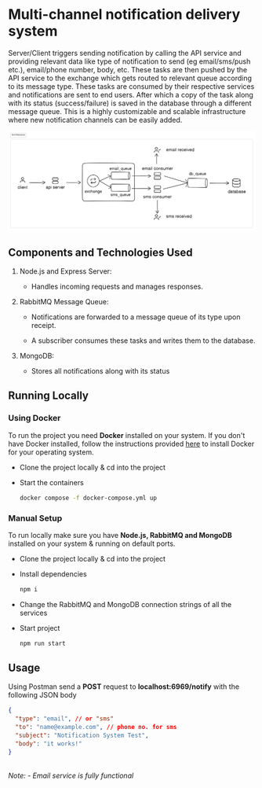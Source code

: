 # Multi-channel notification delivery system

Server/Client triggers sending notification by calling the API service and providing relevant data like type of notification to send (eg email/sms/push etc.), email/phone number, body, etc. These tasks are then pushed by the API service to the exchange which gets routed to relevant queue according to its message type. These tasks are consumed by their respective services and notifications are sent to end users. After which a copy of the task along with its status (success/failure) is saved in the database through a different message queue. This is a highly customizable and scalable infrastructure where new notification channels can be easily added.

![architecture](./.github/image.png)

## Components and Technologies Used

1. Node.js and Express Server:

   - Handles incoming requests and manages responses.

1. RabbitMQ Message Queue:

   - Notifications are forwarded to a message queue of its type upon receipt.

   - A subscriber consumes these tasks and writes them to the database.

1. MongoDB:

   - Stores all notifications along with its status

## Running Locally

### Using Docker

To run the project you need **Docker** installed on your system. If you don't have Docker installed, follow the instructions provided [here](https://docs.docker.com/get-docker/) to install Docker for your operating system.

- Clone the project locally & cd into the project

- Start the containers

  ```bash
  docker compose -f docker-compose.yml up
  ```

### Manual Setup

To run locally make sure you have **Node.js, RabbitMQ and MongoDB** installed on your system & running on default ports.

- Clone the project locally & cd into the project

- Install dependencies

  ```bash
  npm i
  ```

- Change the RabbitMQ and MongoDB connection strings of all the services

- Start project

  ```bash
  npm run start
  ```

## Usage

Using Postman send a **POST** request to **localhost:6969/notify** with the following JSON body

```json
{
  "type": "email", // or "sms"
  "to": "name@example.com", // phone no. for sms
  "subject": "Notification System Test",
  "body": "it works!"
}
```

\
_Note: - Email service is fully functional_
